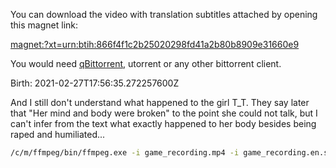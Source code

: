 
You can download the video with translation subtitles attached by opening this magnet link:

<a href="https://tinyurl.com/vc9mtv8c">magnet:?xt=urn:btih:866f4f1c2b25020298fd41a2b80b8909e31660e9</a>

You would need [qBittorrent](https://www.qbittorrent.org/), utorrent or any other bittorrent client.

 Birth: 2021-02-27T17:56:35.272257600Z

And I still don't understand what happened to the girl T_T.
They say later that "Her mind and body were broken" to the point she could not talk, but I can't infer from the text what exactly happened to her body besides being raped and humiliated...

```bash
/c/m/ffmpeg/bin/ffmpeg.exe -i game_recording.mp4 -i game_recording.en.srt -i game_recording.ja.srt -map 0:v -map 0:a -map 1 -map 2 -c:v copy -c:a copy -c:s srt -metadata:s:s:0 language=eng -metadata:s:s:1 language=jpn outfile.mkv
```
